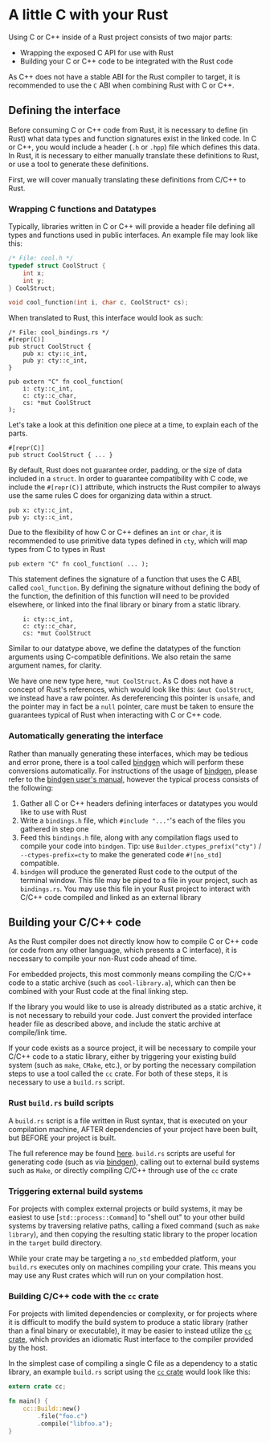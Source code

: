 # A little C with your Rust

Using C or C++ inside of a Rust project consists of two major parts:

- Wrapping the exposed C API for use with Rust
- Building your C or C++ code to be integrated with the Rust code

As C++ does not have a stable ABI for the Rust compiler to target, it is recommended to use the `C` ABI when combining Rust with C or C++.

## Defining the interface

Before consuming C or C++ code from Rust, it is necessary to define (in Rust) what data types and function signatures exist in the linked code. In C or C++, you would include a header (`.h` or `.hpp`) file which defines this data. In Rust, it is necessary to either manually translate these definitions to Rust, or use a tool to generate these definitions.

First, we will cover manually translating these definitions from C/C++ to Rust.

### Wrapping C functions and Datatypes

Typically, libraries written in C or C++ will provide a header file defining all types and functions used in public interfaces. An example file may look like this:

```C
/* File: cool.h */
typedef struct CoolStruct {
    int x;
    int y;
} CoolStruct;

void cool_function(int i, char c, CoolStruct* cs);
```

When translated to Rust, this interface would look as such:

```rust,ignore
/* File: cool_bindings.rs */
#[repr(C)]
pub struct CoolStruct {
    pub x: cty::c_int,
    pub y: cty::c_int,
}

pub extern "C" fn cool_function(
    i: cty::c_int,
    c: cty::c_char,
    cs: *mut CoolStruct
);
```

Let's take a look at this definition one piece at a time, to explain each of the parts.

```rust,ignore
#[repr(C)]
pub struct CoolStruct { ... }
```

By default, Rust does not guarantee order, padding, or the size of data included in a `struct`. In order to guarantee compatibility with C code, we include the `#[repr(C)]` attribute, which instructs the Rust compiler to always use the same rules C does for organizing data within a struct.

```rust,ignore
pub x: cty::c_int,
pub y: cty::c_int,
```

Due to the flexibility of how C or C++ defines an `int` or `char`, it is recommended to use primitive data types defined in `cty`, which will map types from C to types in Rust

```rust,ignore
pub extern "C" fn cool_function( ... );
```

This statement defines the signature of a function that uses the C ABI, called `cool_function`. By defining the signature without defining the body of the function, the definition of this function will need to be provided elsewhere, or linked into the final library or binary from a static library.

```rust,ignore
    i: cty::c_int,
    c: cty::c_char,
    cs: *mut CoolStruct
```

Similar to our datatype above, we define the datatypes of the function arguments using C-compatible definitions. We also retain the same argument names, for clarity.

We have one new type here, `*mut CoolStruct`. As C does not have a concept of Rust's references, which would look like this: `&mut CoolStruct`, we instead have a raw pointer. As dereferencing this pointer is `unsafe`, and the pointer may in fact be a `null` pointer, care must be taken to ensure the guarantees typical of Rust when interacting with C or C++ code.

### Automatically generating the interface

Rather than manually generating these interfaces, which may be tedious and error prone, there is a tool called [bindgen] which will perform these conversions automatically. For instructions of the usage of [bindgen], please refer to the [bindgen user's manual], however the typical process consists of the following:

1. Gather all C or C++ headers defining interfaces or datatypes you would like to use with Rust
2. Write a `bindings.h` file, which `#include "..."`'s each of the files you gathered in step one
3. Feed this `bindings.h` file, along with any compilation flags used to compile
  your code into `bindgen`. Tip: use `Builder.ctypes_prefix("cty")` /
  `--ctypes-prefix=cty` to make the generated code `#![no_std]` compatible.
4. `bindgen` will produce the generated Rust code to the output of the terminal window. This file may be piped to a file in your project, such as `bindings.rs`. You may use this file in your Rust project to interact with C/C++ code compiled and linked as an external library

[bindgen]: https://github.com/rust-lang-nursery/rust-bindgen
[bindgen user's manual]: https://rust-lang-nursery.github.io/rust-bindgen/

## Building your C/C++ code

As the Rust compiler does not directly know how to compile C or C++ code (or code from any other language, which presents a C interface), it is necessary to compile your non-Rust code ahead of time.

For embedded projects, this most commonly means compiling the C/C++ code to a static archive (such as `cool-library.a`), which can then be combined with your Rust code at the final linking step.

If the library you would like to use is already distributed as a static archive, it is not necessary to rebuild your code. Just convert the provided interface header file as described above, and include the static archive at compile/link time.

If your code exists as a source project, it will be necessary to compile your C/C++ code to a static library, either by triggering your existing build system (such as `make`, `CMake`, etc.), or by porting the necessary compilation steps to use a tool called the `cc` crate. For both of these steps, it is necessary to use a `build.rs` script.

### Rust `build.rs` build scripts

A `build.rs` script is a file written in Rust syntax, that is executed on your compilation machine, AFTER dependencies of your project have been built, but BEFORE your project is built.

The full reference may be found [here](https://doc.rust-lang.org/cargo/reference/build-scripts.html). `build.rs` scripts are useful for generating code (such as via [bindgen]), calling out to external build systems such as `Make`, or directly compiling C/C++ through use of the `cc` crate

### Triggering external build systems

For projects with complex external projects or build systems, it may be easiest to use [`std::process::Command`] to "shell out" to your other build systems by traversing relative paths, calling a fixed command (such as `make library`), and then copying the resulting static library to the proper location in the `target` build directory.

While your crate may be targeting a `no_std` embedded platform, your `build.rs` executes only on machines compiling your crate. This means you may use any Rust crates which will run on your compilation host.

### Building C/C++ code with the `cc` crate

For projects with limited dependencies or complexity, or for projects where it is difficult to modify the build system to produce a static library (rather than a final binary or executable), it may be easier to instead utilize the [`cc` crate], which provides an idiomatic Rust interface to the compiler provided by the host.

[`cc` crate]: https://github.com/alexcrichton/cc-rs

In the simplest case of compiling a single C file as a dependency to a static library, an example `build.rs` script using the [`cc` crate] would look like this:

```rust
extern crate cc;

fn main() {
    cc::Build::new()
        .file("foo.c")
        .compile("libfoo.a");
}
```
